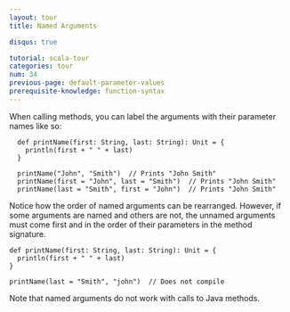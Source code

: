 ```yaml
---
layout: tour
title: Named Arguments

disqus: true

tutorial: scala-tour
categories: tour
num: 34
previous-page: default-parameter-values
prerequisite-knowledge: function-syntax
---
```


When calling methods, you can label the arguments with their parameter names like so:

```tut
  def printName(first: String, last: String): Unit = {
    println(first + " " + last)
  }

  printName("John", "Smith")  // Prints "John Smith"
  printName(first = "John", last = "Smith")  // Prints "John Smith"
  printName(last = "Smith", first = "John")  // Prints "John Smith"
```
Notice how the order of named arguments can be rearranged. However, if some arguments are named and others are not, the unnamed arguments must come first and in the order of their parameters in the method signature.

```
def printName(first: String, last: String): Unit = {
  println(first + " " + last)
}

printName(last = "Smith", "john")  // Does not compile
```

Note that named arguments do not work with calls to Java methods.
